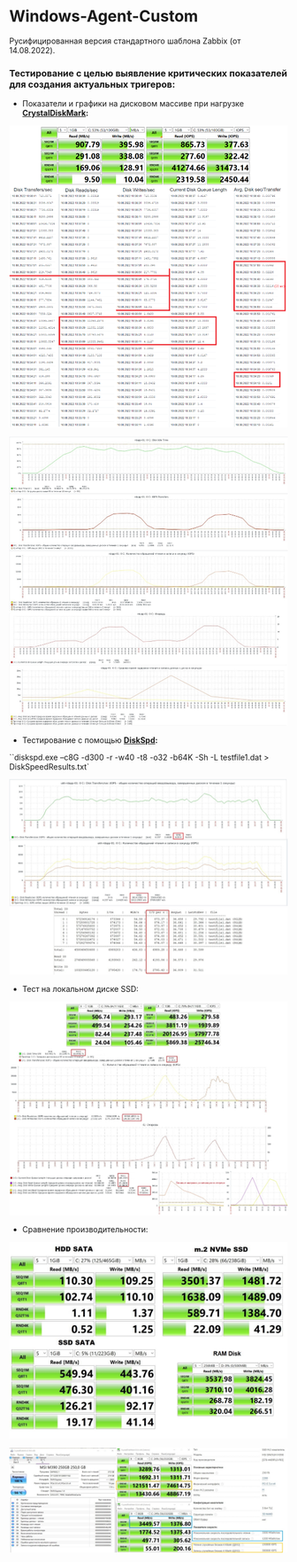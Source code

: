 # Windows-Agent-Custom
Русифицированная версия стандартного шаблона Zabbix (от 14.08.2022).

### Тестирование с целью выявление критических показателей для создания актуальных тригеров:

* Показатели и графики на дисковом массиве при нагрузке **[CrystalDiskMark](https://crystalmark.info/en/software/crystaldiskmark):**

![Image alt](https://github.com/Lifailon/Template-Windows-Agent-Custom/blob/rsa/IOps/IOPS.jpg)

![Image alt](https://github.com/Lifailon/Template-Windows-Agent-Custom/blob/rsa/IOps/IOPS-graf.jpg)

* Тестирование с помощью **[DiskSpd](https://github.com/microsoft/diskspd):**

``diskspd.exe –c8G -d300 -r -w40 -t8 -o32 -b64K -Sh -L testfile1.dat > DiskSpeedResults.txt`

![Image alt](https://github.com/Lifailon/Template-Windows-Agent-Custom/blob/rsa/IOps/IOps-DiskSpd.jpg)

* Тест на локальном диске SSD:

![Image alt](https://github.com/Lifailon/Template-Windows-Agent-Custom/blob/rsa/IOps/IOPS-local-ssd.jpg)

* Сравнение производительности:

![Image alt](https://github.com/Lifailon/Template-Windows-Agent-Custom/blob/rsa/IOps/CrystalDiskMark-Comparison.jpg)

![Image alt](https://github.com/Lifailon/Template-Windows-Agent-Custom/blob/rsa/IOps/MSI-M390.jpg)
